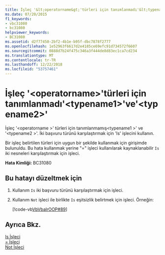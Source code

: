 ```yaml
---
title: İşleç '&lt;operatorname&gt;'türleri için tanımlanmadı'&lt;typename1&gt;'ve'&lt;typename2&gt;'
ms.date: 07/20/2015
f1_keywords:
- vbc31080
- bc31080
helpviewer_keywords:
- BC31080
ms.assetid: d2f77450-2bf2-4b1e-b95f-dbc7878f2777
ms.openlocfilehash: 1e52963f6617d2e4185ce69efc91d734572f6607
ms.sourcegitcommit: 0888d7b24f475c346a3f444de8d83ec1ca7cd234
ms.translationtype: MT
ms.contentlocale: tr-TR
ms.lasthandoff: 12/22/2018
ms.locfileid: "53757461"
---
```

# <a name="operator-ltoperatornamegt-is-not-defined-for-types-lttypename1gt-and-lttypename2gt"></a>İşleç '&lt;operatorname&gt;'türleri için tanımlanmadı'&lt;typename1&gt;'ve'&lt;typename2&gt;'
İşleç '\<operatorname >' türleri için tanımlanmamış\<typename1 >' ve '\<typename2 >'. İki başvuru türünü karşılaştırmak için 'Is' işlecini kullanın.  
  
 Bir işleç belirtilen türleri için uygun bir şekilde kullanmak için girişimde bulunuldu. Bu hata kullanmak yerine "=" işleci kullanılarak kaynaklanabilir `Is` iki nesneleri karşılaştırmak için işleci.  
  
 **Hata Kimliği:** BC31080  
  
## <a name="to-correct-this-error"></a>Bu hatayı düzeltmek için  
  
1.  Kullanım `Is` iki başvuru türünü karşılaştırmak için işleci.  
  
2.  Kullanım `Not` işleci ile birlikte `Is` eşitsizlik belirtmek için işleci. Örneğin:  
  
     [!code-vb[VbVbalrOOP#89](~/samples/snippets/visualbasic/VS_Snippets_VBCSharp/VbVbalrOOP/VB/OOP.vb#89)]
  
## <a name="see-also"></a>Ayrıca Bkz.
 [Is İşleci](../../visual-basic/language-reference/operators/is-operator.md)  
 [= İşleci](../../visual-basic/language-reference/operators/assignment-operator.md)  
 [Not İşleci](../../visual-basic/language-reference/operators/not-operator.md)
